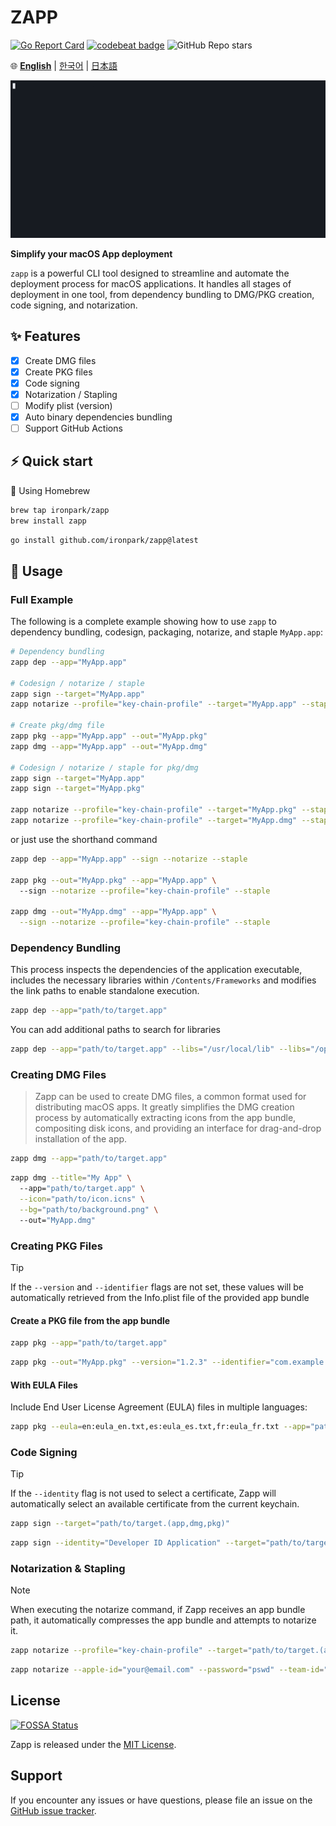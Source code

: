 # ZAPP

[![Go Report Card](https://goreportcard.com/badge/github.com/ironpark/zapp)](https://goreportcard.com/report/github.com/ironpark/zapp)
[![codebeat badge](https://codebeat.co/badges/6b004587-036c-4324-bc97-c2e76d58b474)](https://codebeat.co/projects/github-com-ironpark-zapp-main)
![GitHub Repo stars](https://img.shields.io/github/stars/ironpark/zapp)


🌐 [**English**](README.md) | [한국어](README.ko.md) | [日本語](README.ja.md)

![asd](/docs/demo.gif)

**Simplify your macOS App deployment**

`zapp` is a powerful CLI tool designed to streamline and automate the deployment process for macOS applications. It handles all stages of deployment in one tool, from dependency bundling to DMG/PKG creation, code signing, and notarization.

## ✨ Features

- [x] Create DMG files
- [x] Create PKG files
- [x] Code signing
- [x] Notarization / Stapling
- [ ] Modify plist (version)
- [x] Auto binary dependencies bundling
- [ ] Support GitHub Actions

## ⚡️ Quick start
🍺 Using Homebrew
```bash
brew tap ironpark/zapp
brew install zapp
```
```bash
go install github.com/ironpark/zapp@latest
```

## 📖 Usage

### Full Example
The following is a complete example showing how to use `zapp` to dependency bundling, codesign, packaging, notarize, and staple `MyApp.app`:

```bash
# Dependency bundling
zapp dep --app="MyApp.app"

# Codesign / notarize / staple
zapp sign --target="MyApp.app"
zapp notarize --profile="key-chain-profile" --target="MyApp.app" --staple

# Create pkg/dmg file
zapp pkg --app="MyApp.app" --out="MyApp.pkg"
zapp dmg --app="MyApp.app" --out="MyApp.dmg"

# Codesign / notarize / staple for pkg/dmg
zapp sign --target="MyApp.app"
zapp sign --target="MyApp.pkg"

zapp notarize --profile="key-chain-profile" --target="MyApp.pkg" --staple
zapp notarize --profile="key-chain-profile" --target="MyApp.dmg" --staple
```
or just use the shorthand command
```bash
zapp dep --app="MyApp.app" --sign --notarize --staple

zapp pkg --out="MyApp.pkg" --app="MyApp.app" \ 
  --sign --notarize --profile="key-chain-profile" --staple

zapp dmg --out="MyApp.dmg" --app="MyApp.app" \
  --sign --notarize --profile="key-chain-profile" --staple
```

### Dependency Bundling
This process inspects the dependencies of the application executable, includes the necessary libraries within `/Contents/Frameworks` and modifies the link paths to enable standalone execution.

```bash
zapp dep --app="path/to/target.app"
```
You can add additional paths to search for libraries
```bash
zapp dep --app="path/to/target.app" --libs="/usr/local/lib" --libs="/opt/homebrew/Cellar/ffmpeg/7.0.2/lib"
```


### Creating DMG Files

> Zapp can be used to create DMG files, a common format used for distributing macOS apps.
It greatly simplifies the DMG creation process by automatically extracting icons from the app bundle, compositing disk icons, and providing an interface for drag-and-drop installation of the app.


```bash
zapp dmg --app="path/to/target.app"
```

```bash
zapp dmg --title="My App" \ 
  --app="path/to/target.app" \
  --icon="path/to/icon.icns" \
  --bg="path/to/background.png" \ 
  --out="MyApp.dmg"
```

### Creating PKG Files

> [!TIP]
> 
> If the `--version` and `--identifier` flags are not set, these values will be automatically retrieved from the Info.plist file of the provided app bundle

#### Create a PKG file from the app bundle
```bash
zapp pkg --app="path/to/target.app"
```

```bash
zapp pkg --out="MyApp.pkg" --version="1.2.3" --identifier="com.example.myapp" --app="path/to/target.app"
```

#### With EULA Files

Include End User License Agreement (EULA) files in multiple languages:

```bash
zapp pkg --eula=en:eula_en.txt,es:eula_es.txt,fr:eula_fr.txt --app="path/to/target.app" 
```
### Code Signing

> [!TIP]
> 
> If the `--identity` flag is not used to select a certificate, Zapp will automatically select an available certificate from the current keychain.

```bash
zapp sign --target="path/to/target.(app,dmg,pkg)"
```
```bash
zapp sign --identity="Developer ID Application" --target="path/to/target.(app,dmg,pkg)"
```

### Notarization & Stapling
> [!NOTE]
> 
> When executing the notarize command, if Zapp receives an app bundle path, it automatically compresses the app bundle and attempts to notarize it.

```bash
zapp notarize --profile="key-chain-profile" --target="path/to/target.(app,dmg,pkg)" --staple
```

```bash
zapp notarize --apple-id="your@email.com" --password="pswd" --team-id="XXXXX" --target="path/to/target.(app,dmg,pkg)" --staple
```

## License
[![FOSSA Status](https://app.fossa.com/api/projects/git%2Bgithub.com%2Fironpark%2Fzapp.svg?type=large&issueType=license)](https://app.fossa.com/projects/git%2Bgithub.com%2Fironpark%2Fzapp?ref=badge_large&issueType=license)

Zapp is released under the [MIT License](LICENSE).

## Support

If you encounter any issues or have questions, please file an issue on the [GitHub issue tracker](https://github.com/ironpark/zapp/issues).
